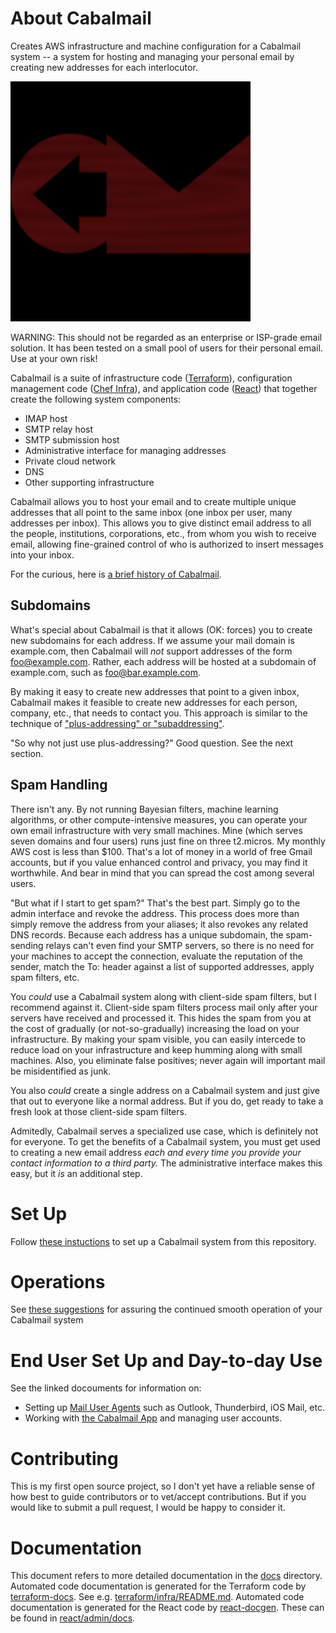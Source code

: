 # About Cabalmail

Creates AWS infrastructure and machine configuration for a Cabalmail system -- a system for hosting and managing your personal email by creating new addresses for each interlocutor.

![Cabalmail logo](./docs/logo.png)

WARNING: This should not be regarded as an enterprise or ISP-grade email solution. It has been tested on a small pool of users for their personal email. Use at your own risk!

Cabalmail is a suite of infrastructure code ([Terraform](https://www.terraform.io/)), configuration management code ([Chef Infra](https://www.chef.io/)), and application code ([React](https://reactjs.org/)) that together create the following system components:

* IMAP host
* SMTP relay host
* SMTP submission host
* Administrative interface for managing addresses
* Private cloud network
* DNS
* Other supporting infrastructure

Cabalmail allows you to host your email and to create multiple unique addresses that all point to the same inbox (one inbox per user, many addresses per inbox). This allows you to give distinct email address to all the people, institutions, corporations, etc., from whom you wish to receive email, allowing fine-grained control of who is authorized to insert messages into your inbox.

For the curious, here is [a brief history of Cabalmail](./docs/genesis.md).

## Subdomains

What's special about Cabalmail is that it allows (OK: forces) you to create new subdomains for each address. If we assume your mail domain is example.com, then Cabalmail will *not* support addresses of the form foo@example.com. Rather, each address will be hosted at a subdomain of example.com, such as foo@bar.example.com.

By making it easy to create new addresses that point to a given inbox, Cabalmail makes it feasible to create new addresses for each person, company, etc., that needs to contact you. This approach is similar to the technique of ["plus-addressing" or "subaddressing"](https://tools.ietf.org/id/draft-newman-email-subaddr-01.html).

"So why not just use plus-addressing?" Good question. See the next section.

## Spam Handling

There isn't any. By not running Bayesian filters, machine learning algorithms, or other compute-intensive measures, you can operate your own email infrastructure with very small machines. Mine (which serves seven domains and four users) runs just fine on three t2.micros. My monthly AWS cost is less than $100. That's a lot of money in a world of free Gmail accounts, but if you value enhanced control and privacy, you may find it worthwhile. And bear in mind that you can spread the cost among several users.

"But what if I start to get spam?" That's the best part. Simply go to the admin interface and revoke the address. This process does more than simply remove the address from your aliases; it also revokes any related DNS records. Because each address has a unique subdomain, the spam-sending relays can't even find your SMTP servers, so there is no need for your machines to accept the connection, evaluate the reputation of the sender, match the To: header against a list of supported addresses, apply spam filters, etc.

You _could_ use a Cabalmail system along with client-side spam filters, but I recommend against it. Client-side spam filters process mail only after your servers have received and processed it. This hides the spam from you at the cost of gradually (or not-so-gradually) increasing the load on your infrastructure. By making your spam visible, you can easily intercede to reduce load on your infrastructure and keep humming along with small machines. Also, you eliminate false positives; never again will important mail be misidentified as junk.

You also _could_ create a single address on a Cabalmail system and just give that out to everyone like a normal address. But if you do, get ready to take a fresh look at those client-side spam filters.

Admitedly, Cabalmail serves a specialized use case, which is definitely not for everyone. To get the benefits of a Cabalmail system, you must get used to creating a new email address *each and every time you provide your contact information to a third party.* The administrative interface makes this easy, but it _is_ an additional step.

# Set Up

Follow [these instuctions](./docs/setup.md) to set up a Cabalmail system from this repository.

# Operations

See [these suggestions](./docs/operations.md) for assuring the continued smooth operation of your Cabalmail system

# End User Set Up and Day-to-day Use

See the linked docouments for information on:

* Setting up [Mail User Agents](./docs/mua_setup.md) such as Outlook, Thunderbird, iOS Mail, etc.
* Working with [the Cabalmail App](./docs/user_manual.md) and managing user accounts.

# Contributing

This is my first open source project, so I don't yet have a reliable sense of how best to guide contributors or to vet/accept contributions. But if you would like to submit a pull request, I would be happy to consider it.

# Documentation

This document refers to more detailed documentation in the [docs](./docs) directory. Automated code documentation is generated for the Terraform code by [terraform-docs](https://github.com/terraform-docs/terraform-docs). See e.g. [terraform/infra/README.md](./terraform/infra/README.md). Automated code documentation is generated for the React code by [react-docgen](https://github.com/reactjs/react-docgen). These can be found in [react/admin/docs](./react/admin/docs).
